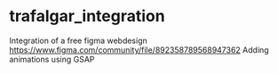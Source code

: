 # trafalgar_integration

Integration of a free figma webdesign https://www.figma.com/community/file/892358789568947362
Adding animations using GSAP

